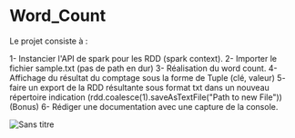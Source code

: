# Word_Count
Le projet consiste à :

1- Instancier l'API de spark pour les RDD (spark context). 
2- Importer le fichier sample.txt (pas de path en dur)
3- Réalisation  du word count.
4- Affichage du résultat du comptage sous la forme de Tuple (clé, valeur) 
5- faire un export de la RDD résultante sous format txt dans un nouveau répertoire indication (rdd.coalesce(1).saveAsTextFile("Path to new File")) 
(Bonus) 6- Rédiger une documentation avec une capture de la console.




![Sans titre](https://user-images.githubusercontent.com/71505484/101960495-da4f4d80-3c07-11eb-8a66-6c97d4910743.png)
